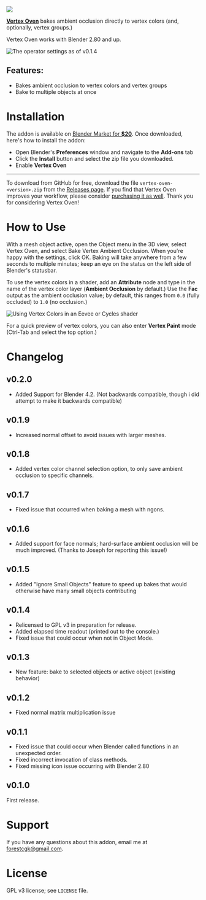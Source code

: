
![](https://raw.githubusercontent.com/ForestKatsch/VertexOven/master/media/featured-image.png)

[**Vertex Oven**](https://blendermarket.com/products/vertex-oven) bakes ambient occlusion directly to vertex colors (and, optionally, vertex groups.)

Vertex Oven works with Blender 2.80 and up.

![The operator settings as of v0.1.4](https://raw.githubusercontent.com/ForestKatsch/VertexOven/master/media/operator-settings.png)

## Features:

* Bakes ambient occlusion to vertex colors and vertex groups
* Bake to multiple objects at once

# Installation

The addon is available on [Blender Market for **$20**](https://blendermarket.com/products/vertex-oven).
Once downloaded, here's how to install the addon:

* Open Blender's **Preferences** window and navigate to the **Add-ons** tab
* Click the **Install** button and select the zip file you downloaded.
* Enable **Vertex Oven**

---

To download from GitHub for free, download the file `vertex-oven-<version>.zip` from the [Releases page](https://github.com/ForestKatsch/VertexOven/releases).
If you find that Vertex Oven improves your workflow, please consider [purchasing it as well](https://blendermarket.com/products/vertex-oven).
Thank you for considering Vertex Oven!

# How to Use

With a mesh object active, open the Object menu in the 3D view, select Vertex Oven, and select Bake Vertex Ambient Occlusion.
When you're happy with the settings, click OK.
Baking will take anywhere from a few seconds to multiple minutes; keep an eye on the status on the left side of Blender's statusbar.

To use the vertex colors in a shader, add an **Attribute** node and type in the name of the vertex color layer (**Ambient Occlusion** by default.)
Use the **Fac** output as the ambient occlusion value; by default, this ranges from `0.0` (fully occluded) to `1.0` (no occlusion.)

![Using Vertex Colors in an Eevee or Cycles shader](https://raw.githubusercontent.com/ForestKatsch/VertexOven/master/media/attribute-node-shader.png)

For a quick preview of vertex colors, you can also enter **Vertex Paint** mode (Ctrl-Tab and select the top option.)

# Changelog

## v0.2.0

* Added Support for Blender 4.2. (Not backwards compatible, though i did attempt to make it backwards compatible)

## v0.1.9

* Increased normal offset to avoid issues with larger meshes.

## v0.1.8

* Added vertex color channel selection option, to only save ambient occlusion to specific channels.

## v0.1.7

* Fixed issue that occurred when baking a mesh with ngons.

## v0.1.6

* Added support for face normals; hard-surface ambient occlusion will be much improved. (Thanks to Joseph for reporting this issue!)

## v0.1.5

* Added "Ignore Small Objects" feature to speed up bakes that would otherwise have many small objects contributing

## v0.1.4

* Relicensed to GPL v3 in preparation for release.
* Added elapsed time readout (printed out to the console.)
* Fixed issue that could occur when not in Object Mode.

## v0.1.3

* New feature: bake to selected objects or active object (existing behavior)

## v0.1.2

* Fixed normal matrix multiplication issue

## v0.1.1

* Fixed issue that could occur when Blender called functions in an unexpected order.
* Fixed incorrect invocation of class methods.
* Fixed missing icon issue occurring with Blender 2.80

## v0.1.0

First release.

# Support

If you have any questions about this addon, email me at [forestcgk@gmail.com](mailto:forestcgk@gmail.com).

# License

GPL v3 license; see `LICENSE` file.
